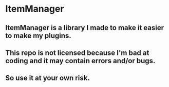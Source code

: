 # ItemManager

## ItemManager is a library I made to make it easier to make my plugins.
## This repo is not licensed because I'm bad at coding and it may contain errors and/or bugs.
## So use it at your own risk.